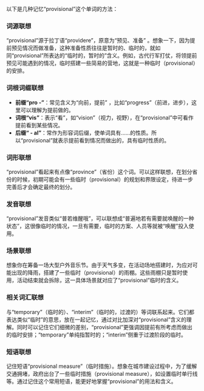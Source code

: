 以下是几种记忆“provisional”这个单词的方法：

### 词源联想
“provisional”源于拉丁语“providere”，原意为“预见、准备” 。想象一下，因为提前预见情况而做准备，这种准备性质往往是暂时的、临时的，就如同“provisional”所表达的“临时的，暂时的”含义。例如，古代行军打仗，将领提前预见可能遇到的情况，临时搭建一些简易的营地，这就是一种临时（provisional）的安排。

### 词根词缀联想
 - **前缀“pro -”**：常见含义为“向前，提前” ，比如“progress”（前进，进步），这里可以理解为提前做的。
 - **词根“vis”**：表示“看”，如“vision”（视力，视野），在“provisional”中可看作提前看到某些情况。
 - **后缀“ - al”**：常作为形容词后缀，使单词具有……的性质。所以“provisional”就表示提前看到情况而做出的，具有临时性质的。

### 词形联想
“provisional”看起来有点像“province”（省份）这个词。可以这样联想，在划分省份的时候，初期可能会有一些临时（provisional）的规划和界限设定，待进一步完善后才会确定最终的划分。

### 发音联想
“provisional”发音类似“普若维醒哦”，可以联想成“普遍地若有需要就唤醒的一种状态”，这很像临时的情况，一旦有需要，临时的方案、人员等就被“唤醒”投入使用。

### 场景联想
想象你在筹备一场大型户外音乐节。由于天气多变，在活动场地搭建时，为应对可能出现的降雨，搭建了一些临时（provisional）的雨棚。这些雨棚只是暂时使用，活动结束就会拆除，这一具体场景就对应了“provisional”临时的含义。

### 相关词汇联想
与“temporary”（临时的）、“interim”（临时的，过渡的）等词联系起来。它们都表达类似“临时”的意思，放在一起记忆，通过对比加深对“provisional”含义的理解。同时可以记住它们细微的差别，“provisional”更强调因提前有所考虑而做出的临时安排；“temporary”单纯指暂时的；“interim”侧重于过渡阶段的临时。

### 短语联想
记住短语“provisional measure”（临时措施）。想象在城市建设过程中，为了缓解交通拥堵，政府出台了一些临时措施（provisional measure），如设置临时单行线等。通过记住这个常用短语，能更好地掌握“provisional”的用法和含义。 